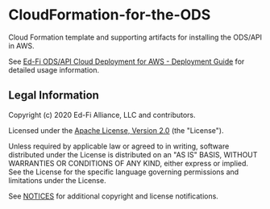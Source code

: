 # CloudFormation-for-the-ODS

Cloud Formation template and supporting artifacts for installing the ODS/API in AWS.

See [Ed-Fi ODS/API Cloud Deployment for AWS - Deployment
Guide](https://techdocs.ed-fi.org/pages/viewpage.action?pageId=75112943) for
detailed usage information.

## Legal Information

Copyright (c) 2020 Ed-Fi Alliance, LLC and contributors.

Licensed under the [Apache License, Version 2.0](LICENSE) (the "License").

Unless required by applicable law or agreed to in writing, software distributed
under the License is distributed on an "AS IS" BASIS, WITHOUT WARRANTIES OR
CONDITIONS OF ANY KIND, either express or implied. See the License for the
specific language governing permissions and limitations under the License.

See [NOTICES](NOTICES.md) for additional copyright and license notifications.
